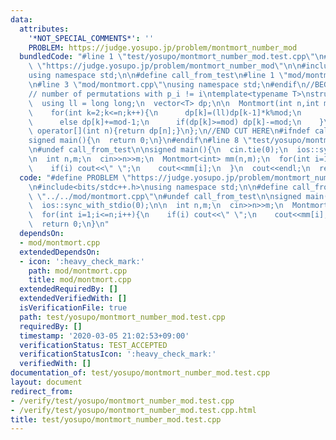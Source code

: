 ```yaml
---
data:
  attributes:
    '*NOT_SPECIAL_COMMENTS*': ''
    PROBLEM: https://judge.yosupo.jp/problem/montmort_number_mod
  bundledCode: "#line 1 \"test/yosupo/montmort_number_mod.test.cpp\"\n#define PROBLEM\
    \ \"https://judge.yosupo.jp/problem/montmort_number_mod\"\n\n#include<bits/stdc++.h>\n\
    using namespace std;\n\n#define call_from_test\n#line 1 \"mod/montmort.cpp\"\n\
    \n#line 3 \"mod/montmort.cpp\"\nusing namespace std;\n#endif\n//BEGIN CUT HERE\n\
    // number of permutations with p_i != i\ntemplate<typename T>\nstruct Montmort{\n\
    \  using ll = long long;\n  vector<T> dp;\n\n  Montmort(int n,int mod):dp(n+1,0){\n\
    \    for(int k=2;k<=n;k++){\n      dp[k]=(ll)dp[k-1]*k%mod;\n      if(~k&1) dp[k]+=1;\n\
    \      else dp[k]+=mod-1;\n      if(dp[k]>=mod) dp[k]-=mod;\n    }\n  }\n\n  T\
    \ operator[](int n){return dp[n];}\n};\n//END CUT HERE\n#ifndef call_from_test\n\
    signed main(){\n  return 0;\n}\n#endif\n#line 8 \"test/yosupo/montmort_number_mod.test.cpp\"\
    \n#undef call_from_test\n\nsigned main(){\n  cin.tie(0);\n  ios::sync_with_stdio(0);\n\
    \n  int n,m;\n  cin>>n>>m;\n  Montmort<int> mm(n,m);\n  for(int i=1;i<=n;i++){\n\
    \    if(i) cout<<\" \";\n    cout<<mm[i];\n  }\n  cout<<endl;\n  return 0;\n}\n"
  code: "#define PROBLEM \"https://judge.yosupo.jp/problem/montmort_number_mod\"\n\
    \n#include<bits/stdc++.h>\nusing namespace std;\n\n#define call_from_test\n#include\
    \ \"../../mod/montmort.cpp\"\n#undef call_from_test\n\nsigned main(){\n  cin.tie(0);\n\
    \  ios::sync_with_stdio(0);\n\n  int n,m;\n  cin>>n>>m;\n  Montmort<int> mm(n,m);\n\
    \  for(int i=1;i<=n;i++){\n    if(i) cout<<\" \";\n    cout<<mm[i];\n  }\n  cout<<endl;\n\
    \  return 0;\n}\n"
  dependsOn:
  - mod/montmort.cpp
  extendedDependsOn:
  - icon: ':heavy_check_mark:'
    path: mod/montmort.cpp
    title: mod/montmort.cpp
  extendedRequiredBy: []
  extendedVerifiedWith: []
  isVerificationFile: true
  path: test/yosupo/montmort_number_mod.test.cpp
  requiredBy: []
  timestamp: '2020-03-05 21:02:53+09:00'
  verificationStatus: TEST_ACCEPTED
  verificationStatusIcon: ':heavy_check_mark:'
  verifiedWith: []
documentation_of: test/yosupo/montmort_number_mod.test.cpp
layout: document
redirect_from:
- /verify/test/yosupo/montmort_number_mod.test.cpp
- /verify/test/yosupo/montmort_number_mod.test.cpp.html
title: test/yosupo/montmort_number_mod.test.cpp
---
```

